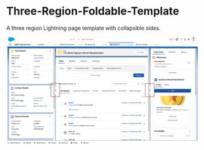 # Three-Region-Foldable-Template
A three region Lightning page template with collapsible sides.

![alt text](https://github.com/thedges/Three-Region-Foldable-Template/blob/master/ThreeRegionFoldable.png "ThreeRegionFoldable")
